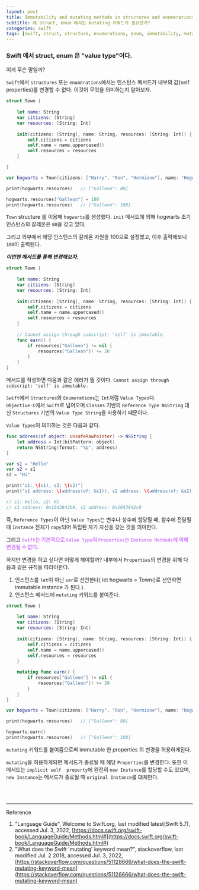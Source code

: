 ```yaml
---
layout: post
title: Immutability and mutating methods in structures and enumerations
subtitle: 왜 struct, enum 에서는 mutating 키워드가 필요한가?
categories: swift
tags: [swift, struct, structure, enumerations, enum, immutability, mutating, self]
---
```


### Swift 에서 struct, enum 은 "value type"이다.

이게 무슨 말일까?

`Swift`에서 `structures` 또는 `enumerations`에서는 인스턴스 메서드가 내부의 값(self properties)를 변경할 수 없다. 이것이 무엇을 의미하는지 알아보자.

```swift
struct Town {
    
    let name: String
    var citizens: [String]
    var resources: [String: Int]
    
    init(citizens: [String], name: String, resources: [String: Int]) {
        self.citizens = citizens
        self.name = name.uppercased()
        self.resources = resources
    }

}

var hogwarts = Town(citizens: ["Harry", "Ron", "Hermione"], name: "Hogwarts", resources: ["Galleon": 80])

print(hogwarts.resources)   // ["Galleon": 80]

hogwarts.resources["Galleon"] = 100
print(hogwarts.resources)   // ["Galleon": 100]

```

`Town` structure 를 이용해 `hogwarts`를 생성했다.
`init` 메서드에 의해 hogwarts 초기 인스턴스의 갈레온은 `80`을 갖고 있다.

그리고 외부에서 해당 인스턴스의 갈레온 자원을 100으로 설정했고, 이후 출력해보니 `100`이 출력된다.


_**이번엔 메서드를 통해 변경해보자.**_

```swift
struct Town {
    
    let name: String
    var citizens: [String]
    var resources: [String: Int]
    
    init(citizens: [String], name: String, resources: [String: Int]) {
        self.citizens = citizens
        self.name = name.uppercased()
        self.resources = resources
    }
    
    // Cannot assign through subscript: 'self' is immutable.
    func earn() {
        if resources["Galleon"] != nil {
            resources["Galleon"]! += 20
        }
    }
}
```

메서드를 작성하면 다음과 같은 에러가 뜰 것이다. `Cannot assign through subscript: 'self' is immutable.`

`Swift`에서 `Structures`와 `Enumerations`는 `Int`처럼 `Value Types`다.  
`Objective-C`에서 `Swift`로 넘어오며 `Classes` 기반의 `Reference Type NSString` 대신 
`Structures` 기반의 `Value Type String`을 사용하기 때문이다.

`Value Types`이 의미하는 것은 다음과 같다.
```swift
func address(of object: UnsafeRawPointer) -> NSString {
    let address = Int(bitPattern: object)
    return NSString(format: "%p", address)
}

var s1 = "Hello"
var s2 = s1
s2 = "Hi"

print("s1: \(s1), s2: \(s2)")
print("s1 address: \(address(of: &s1)), s2 address: \(address(of: &s2))")

// s1: Hello, s2: Hi
// s1 address: 0x1043842b0, s2 address: 0x1043842c0
```
즉, `Reference Types`이 아닌 `Value Types`는 변수나 상수에 할당될 때, 함수에 전달될 때 `Instance` 전체가 
`copy`되어 독립된 자기 자신을 갖는 것을 의미한다.

그리고 <span style="color: rgba(210, 122, 250, 1); font-weight: 900;">`Swift`는 기본적으로 
`Value Type`의 `Properties`는 `Instance Methods`에 의해 변경될 수 없다.</span>

하지만 변경을 하고 싶다면 어떻게 해야할까? 내부에서 `Properties`의 변경을 위해 다음과 같은 규칙을 따라야한다.

1. 인스턴스를 `let`이 아닌 `var`로 선언한다( let hogwarts = Town()로 선언하면 immutable instance 가 된다 ).
2. 인스턴스 메서드에 `mutating` 키워드를 붙여준다.

```swift
struct Town {
    
    let name: String
    var citizens: [String]
    var resources: [String: Int]
    
    init(citizens: [String], name: String, resources: [String: Int]) {
        self.citizens = citizens
        self.name = name.uppercased()
        self.resources = resources
    }
    
    mutating func earn() {
        if resources["Galleon"] != nil {
            resources["Galleon"]! += 20
        }
    }
}

var hogwarts = Town(citizens: ["Harry", "Ron", "Hermione"], name: "Hogwarts", resources: ["Galleon": 80])

print(hogwarts.resources)   // ["Galleon": 80]

hogwarts.earn()
print(hogwarts.resources)   // ["Galleon": 100]

```
`mutating` 키워드를 붙여줌으로써 immutable 한 properties 의 변경을 허용하게된다.

`mutating`을 허용하게되면 메서드가 종료될 때 해당 `Properties`를 변경한다. 또한 이 메서드는 `implicit self 
property`에 완전히 `new Instance`를 할당할 수도 있으며, `new Instance`는 메서드가 종료될 때 `original Instance`를 
대체한다.

<br><br>

---
Reference

1. "Language Guide", Welcome to Swift.org, last modified latest(Swift 5.7), accessed Jul. 3, 2022, [https://docs.swift.org/swift-book/LanguageGuide/Methods.html#](https://docs.swift.org/swift-book/LanguageGuide/Methods.html#)
2. "What does the Swift 'mutating' keyword mean?", stackoverflow, last modified Jul. 2 2018, accessed Jul. 3, 2022, [https://stackoverflow.com/questions/51128666/what-does-the-swift-mutating-keyword-mean](https://stackoverflow.com/questions/51128666/what-does-the-swift-mutating-keyword-mean)
